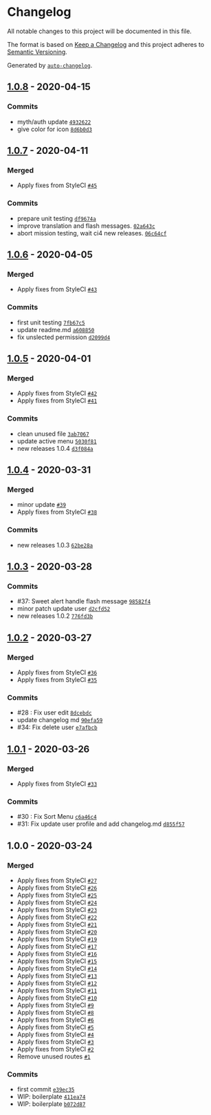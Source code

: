 # Changelog

All notable changes to this project will be documented in this file.

The format is based on [Keep a Changelog](https://keepachangelog.com/en/1.0.0/)
and this project adheres to [Semantic Versioning](https://semver.org/spec/v2.0.0.html).

Generated by [`auto-changelog`](https://github.com/CookPete/auto-changelog).

## [1.0.8](https://github.com/agungsugiarto/boilerplate/compare/1.0.7...1.0.8) - 2020-04-15

### Commits

- myth/auth update [`4932622`](https://github.com/agungsugiarto/boilerplate/commit/493262255d132936fe5bfead4970c7435c8e5835)
- give color for icon [`8d6b0d3`](https://github.com/agungsugiarto/boilerplate/commit/8d6b0d3f68310a8129d572eddb0b4b8f83a08be6)

## [1.0.7](https://github.com/agungsugiarto/boilerplate/compare/1.0.6...1.0.7) - 2020-04-11

### Merged

- Apply fixes from StyleCI [`#45`](https://github.com/agungsugiarto/boilerplate/pull/45)

### Commits

- prepare unit testing [`df9674a`](https://github.com/agungsugiarto/boilerplate/commit/df9674a0588c5509c67e8fa15031905f684a1581)
- improve translation and flash messages. [`02a643c`](https://github.com/agungsugiarto/boilerplate/commit/02a643caafd25d2d621ee78dcb4eaee6e60cb1eb)
- abort mission testing, wait ci4 new releases. [`06c64cf`](https://github.com/agungsugiarto/boilerplate/commit/06c64cf6164c15729f3a5ab9db85276968fd273b)

## [1.0.6](https://github.com/agungsugiarto/boilerplate/compare/1.0.5...1.0.6) - 2020-04-05

### Merged

- Apply fixes from StyleCI [`#43`](https://github.com/agungsugiarto/boilerplate/pull/43)

### Commits

- first unit testing [`7fb67c5`](https://github.com/agungsugiarto/boilerplate/commit/7fb67c540b6483b97c99d60a6d4314b3594480f8)
- update readme.md [`a608850`](https://github.com/agungsugiarto/boilerplate/commit/a608850c9f81605db26a504bcbacdd71514bb10f)
- fix unslected permission [`d2099d4`](https://github.com/agungsugiarto/boilerplate/commit/d2099d4ceb39195fe7e9726697240d50dddfa604)

## [1.0.5](https://github.com/agungsugiarto/boilerplate/compare/1.0.4...1.0.5) - 2020-04-01

### Merged

- Apply fixes from StyleCI [`#42`](https://github.com/agungsugiarto/boilerplate/pull/42)
- Apply fixes from StyleCI [`#41`](https://github.com/agungsugiarto/boilerplate/pull/41)

### Commits

- clean unused file [`3ab7067`](https://github.com/agungsugiarto/boilerplate/commit/3ab70674ad5ba75de7d761711d435b11420e604c)
- update active menu [`5030f81`](https://github.com/agungsugiarto/boilerplate/commit/5030f813d286b9d5a2d9c106de69e01e10ca49a2)
- new releases 1.0.4 [`d3f084a`](https://github.com/agungsugiarto/boilerplate/commit/d3f084a03931e161284b025329e32914c1754959)

## [1.0.4](https://github.com/agungsugiarto/boilerplate/compare/1.0.3...1.0.4) - 2020-03-31

### Merged

- minor update [`#39`](https://github.com/agungsugiarto/boilerplate/pull/39)
- Apply fixes from StyleCI [`#38`](https://github.com/agungsugiarto/boilerplate/pull/38)

### Commits

- new releases 1.0.3 [`62be28a`](https://github.com/agungsugiarto/boilerplate/commit/62be28aa726a5cc4f81212c19754e08aff1daa28)

## [1.0.3](https://github.com/agungsugiarto/boilerplate/compare/1.0.2...1.0.3) - 2020-03-28

### Commits

- #37: Sweet alert handle flash message [`98582f4`](https://github.com/agungsugiarto/boilerplate/commit/98582f4180fe8f533581a4fa110f510a4ec229df)
- minor patch update user [`d2cfd52`](https://github.com/agungsugiarto/boilerplate/commit/d2cfd52fe9555b1a0708179b7de32cde1423d6a3)
- new releases 1.0.2 [`776fd3b`](https://github.com/agungsugiarto/boilerplate/commit/776fd3bf39a5723cae0962525912196486c2fe1c)

## [1.0.2](https://github.com/agungsugiarto/boilerplate/compare/1.0.1...1.0.2) - 2020-03-27

### Merged

- Apply fixes from StyleCI [`#36`](https://github.com/agungsugiarto/boilerplate/pull/36)
- Apply fixes from StyleCI [`#35`](https://github.com/agungsugiarto/boilerplate/pull/35)

### Commits

- #28 : Fix user edit [`8dcebdc`](https://github.com/agungsugiarto/boilerplate/commit/8dcebdc64b088eef8e07775bbca397ffacafd07e)
- update changelog md [`90efa59`](https://github.com/agungsugiarto/boilerplate/commit/90efa595233d2944eede042febc5bb961ac24a0f)
- #34: Fix delete user [`e7afbcb`](https://github.com/agungsugiarto/boilerplate/commit/e7afbcb0398c0f04966c43ee8f4b8d5062c401d9)

## [1.0.1](https://github.com/agungsugiarto/boilerplate/compare/1.0.0...1.0.1) - 2020-03-26

### Merged

- Apply fixes from StyleCI [`#33`](https://github.com/agungsugiarto/boilerplate/pull/33)

### Commits

- #30 : Fix Sort Menu [`c6a46c4`](https://github.com/agungsugiarto/boilerplate/commit/c6a46c410e04275a7e6db442868413287f2f024d)
- #31: Fix update user profile and add changelog.md [`d855f57`](https://github.com/agungsugiarto/boilerplate/commit/d855f571f19aa26ece992d5e1ac2d86f6f879310)

## 1.0.0 - 2020-03-24

### Merged

- Apply fixes from StyleCI [`#27`](https://github.com/agungsugiarto/boilerplate/pull/27)
- Apply fixes from StyleCI [`#26`](https://github.com/agungsugiarto/boilerplate/pull/26)
- Apply fixes from StyleCI [`#25`](https://github.com/agungsugiarto/boilerplate/pull/25)
- Apply fixes from StyleCI [`#24`](https://github.com/agungsugiarto/boilerplate/pull/24)
- Apply fixes from StyleCI [`#23`](https://github.com/agungsugiarto/boilerplate/pull/23)
- Apply fixes from StyleCI [`#22`](https://github.com/agungsugiarto/boilerplate/pull/22)
- Apply fixes from StyleCI [`#21`](https://github.com/agungsugiarto/boilerplate/pull/21)
- Apply fixes from StyleCI [`#20`](https://github.com/agungsugiarto/boilerplate/pull/20)
- Apply fixes from StyleCI [`#19`](https://github.com/agungsugiarto/boilerplate/pull/19)
- Apply fixes from StyleCI [`#17`](https://github.com/agungsugiarto/boilerplate/pull/17)
- Apply fixes from StyleCI [`#16`](https://github.com/agungsugiarto/boilerplate/pull/16)
- Apply fixes from StyleCI [`#15`](https://github.com/agungsugiarto/boilerplate/pull/15)
- Apply fixes from StyleCI [`#14`](https://github.com/agungsugiarto/boilerplate/pull/14)
- Apply fixes from StyleCI [`#13`](https://github.com/agungsugiarto/boilerplate/pull/13)
- Apply fixes from StyleCI [`#12`](https://github.com/agungsugiarto/boilerplate/pull/12)
- Apply fixes from StyleCI [`#11`](https://github.com/agungsugiarto/boilerplate/pull/11)
- Apply fixes from StyleCI [`#10`](https://github.com/agungsugiarto/boilerplate/pull/10)
- Apply fixes from StyleCI [`#9`](https://github.com/agungsugiarto/boilerplate/pull/9)
- Apply fixes from StyleCI [`#8`](https://github.com/agungsugiarto/boilerplate/pull/8)
- Apply fixes from StyleCI [`#6`](https://github.com/agungsugiarto/boilerplate/pull/6)
- Apply fixes from StyleCI [`#5`](https://github.com/agungsugiarto/boilerplate/pull/5)
- Apply fixes from StyleCI [`#4`](https://github.com/agungsugiarto/boilerplate/pull/4)
- Apply fixes from StyleCI [`#3`](https://github.com/agungsugiarto/boilerplate/pull/3)
- Apply fixes from StyleCI [`#2`](https://github.com/agungsugiarto/boilerplate/pull/2)
- Remove unused routes [`#1`](https://github.com/agungsugiarto/boilerplate/pull/1)

### Commits

- first commit [`e39ec35`](https://github.com/agungsugiarto/boilerplate/commit/e39ec3586b133694218418635dea80b264084d6f)
- WIP: boilerplate [`411ea74`](https://github.com/agungsugiarto/boilerplate/commit/411ea7400df3c59bef538577f96a6f0ade764564)
- WIP: boilerplate [`b072d87`](https://github.com/agungsugiarto/boilerplate/commit/b072d87cfdcf29949b62fc28e7e0eaf50b2105ae)
